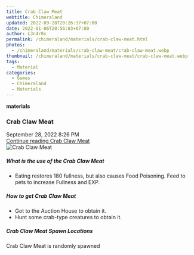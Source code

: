 ```yaml
---
title: Crab Claw Meat
webtitle: Chimeraland
updated: 2022-09-28T20:26:37+07:00
date: 2022-01-06T20:56:03+07:00
author: L3n4r0x
permalink: /chimeraland/materials/crab-claw-meat.html
photos:
  - /chimeraland/materials/crab-claw-meat/crab-claw-meat.webp
thumbnail: /chimeraland/materials/crab-claw-meat/crab-claw-meat.webp
tags:
  - Material
categories:
  - Games
  - Chimeraland
  - Materials
---
```


<section id="bootstrap-wrapper">
  <link
    rel="stylesheet"
    href="https://cdn.statically.io/gh/dimaslanjaka/Web-Manajemen/40ac3225/css/bootstrap-4.5-wrapper.css"
  />
  <div
    class="row g-0 border rounded overflow-hidden flex-md-row mb-4 shadow-sm position-relative"
  >
    <div class="col p-4 d-flex flex-column position-static">
      <strong class="d-inline-block mb-2 text-success">materials</strong>
      <h3 class="mb-0">Crab Claw Meat</h3>
      <div class="mb-1 text-muted">September 28, 2022 8:26 PM</div>
      <a href="#" class="stretched-link d-none"
        >Continue reading Crab Claw Meat</a
      >
    </div>
    <div class="col-auto d-none d-lg-block">
      <img
        src="/chimeraland/materials/crab-claw-meat/crab-claw-meat.webp"
        alt="Crab Claw Meat"
      />
    </div>
  </div>
  <div class="row">
    <div class="col-lg-6 col-12 mb-2">
      <div class="card">
        <div class="card-body">
          <h5 class="card-title">What is the use of the Crab Claw Meat</h5>
          <div class="card-text">
            <ul>
              <li>
                Eating restores 180 fullness, but also causes Food Poisoning.
                Feed to pets to increase Fullness and EXP.
              </li>
            </ul>
          </div>
        </div>
      </div>
    </div>
    <div class="col-lg-6 col-12 mb-2">
      <div class="card">
        <div class="card-body">
          <h5 class="card-title">How to get Crab Claw Meat</h5>
          <div class="card-text">
            <ul>
              <li>Got to the Auction House to obtain it.</li>
              <li>Hunt some crab-type creatures to obtain it.</li>
            </ul>
          </div>
        </div>
      </div>
    </div>
    <div class="col-12 mb-2">
      <h5>Crab Claw Meat Spawn Locations</h5>
      <p>Crab Claw Meat is randomly spawned</p>
    </div>
  </div>
</section>